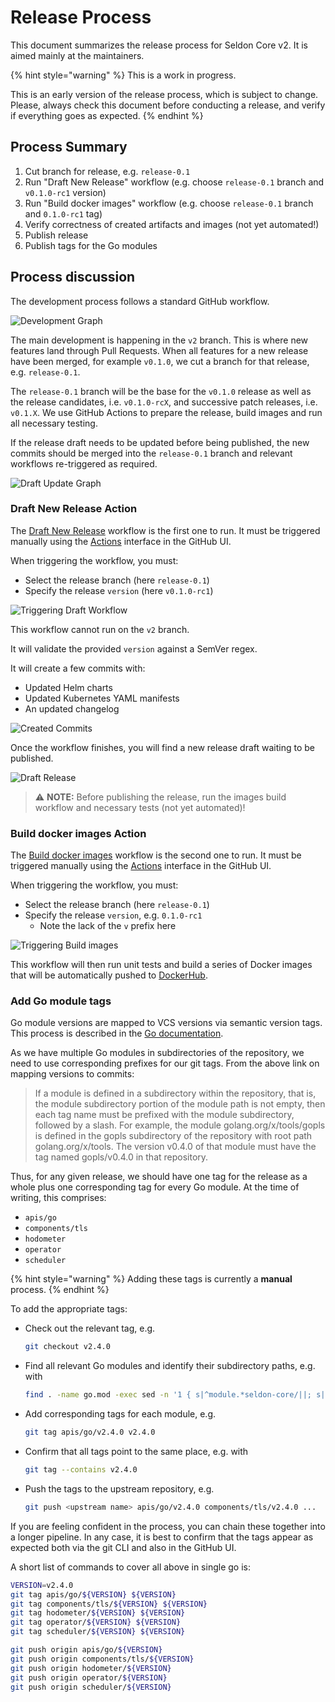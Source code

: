 # Release Process

This document summarizes the release process for Seldon Core v2.
It is aimed mainly at the maintainers.

{% hint style="warning" %}
This is a work in progress.

This is an early version of the release process, which is subject to change.
Please, always check this document before conducting a release, and verify if everything goes as expected.
{% endhint %}

## Process Summary

1. Cut branch for release, e.g. `release-0.1`
2. Run "Draft New Release" workflow (e.g. choose `release-0.1` branch and `v0.1.0-rc1` version)
3. Run "Build docker images" workflow (e.g. choose `release-0.1` branch and `0.1.0-rc1` tag)
4. Verify correctness of created artifacts and images (not yet automated!)
5. Publish release
6. Publish tags for the Go modules


## Process discussion

The development process follows a standard GitHub workflow.

![Development Graph](../images/release-1.png)

The main development is happening in the `v2` branch.
This is where new features land through Pull Requests.
When all features for a new release have been merged, for example `v0.1.0`, we cut a branch for that release, e.g. `release-0.1`.

The `release-0.1` branch will be the base for the `v0.1.0` release as well as the release candidates, i.e. `v0.1.0-rcX`, and successive patch releases, i.e. `v0.1.X`.
We use GitHub Actions to prepare the release, build images and run all necessary testing.

If the release draft needs to be updated before being published, the new commits should be merged into the `release-0.1` branch and relevant workflows re-triggered as required.

![Draft Update Graph](../images/release-2.png)


### Draft New Release Action

The [Draft New Release](https://github.com/SeldonIO/seldon-core/blob/v2.9.5/.github/workflows/draft-release.yml) workflow is the
first one to run. It must be triggered manually using the [Actions](https://github.com/SeldonIO/seldon-core/actions/workflows/draft-release.yml)
interface in the GitHub UI.

When triggering the workflow, you must:
- Select the release branch (here `release-0.1`)
- Specify the release `version` (here `v0.1.0-rc1`)

![Triggering Draft Workflow](../images/release-4.png)

This workflow cannot run on the `v2` branch.

It will validate the provided `version` against a SemVer regex.

It will create a few commits with:
- Updated Helm charts
- Updated Kubernetes YAML manifests
- An updated changelog

![Created Commits](../images/release-3.png)

Once the workflow finishes, you will find a new release draft waiting to be published.

![Draft Release](../images/release-5.png)

> :warning: **NOTE:** Before publishing the release, run the images build workflow and necessary tests (not yet automated)!


### Build docker images Action

The [Build docker images](https://github.com/SeldonIO/seldon-core/blob/v2.9.5/.github/workflows/images.yml) workflow is the
second one to run. It must be triggered manually using the [Actions](https://github.com/SeldonIO/seldon-core/actions/workflows/draft-release.yml)
interface in the GitHub UI.

When triggering the workflow, you must:
- Select the release branch (here `release-0.1`)
- Specify the release `version`, e.g. `0.1.0-rc1`
  - Note the lack of the `v` prefix here

![Triggering Build images](../images/release-6.png)

This workflow will then run unit tests and build a series of Docker images that will be automatically pushed to
[DockerHub](https://hub.docker.com/).


### Add Go module tags

Go module versions are mapped to VCS versions via semantic version tags.
This process is described in the [Go documentation](https://go.dev/ref/mod#vcs-version).

As we have multiple Go modules in subdirectories of the repository, we need to use corresponding prefixes for our git tags.
From the above link on mapping versions to commits:
> If a module is defined in a subdirectory within the repository, that is, the module subdirectory portion of the module
path is not empty, then each tag name must be prefixed with the module subdirectory, followed by a slash. For example,
the module golang.org/x/tools/gopls is defined in the gopls subdirectory of the repository with root path
golang.org/x/tools. The version v0.4.0 of that module must have the tag named gopls/v0.4.0 in that repository.

Thus, for any given release, we should have one tag for the release as a whole plus one corresponding tag for every Go module.
At the time of writing, this comprises:
* `apis/go`
* `components/tls`
* `hodometer`
* `operator`
* `scheduler`

{% hint style="warning" %}
Adding these tags is currently a **manual** process.
{% endhint %}

To add the appropriate tags:
* Check out the relevant tag, e.g.
  ```sh
  git checkout v2.4.0
  ```
* Find all relevant Go modules and identify their subdirectory paths, e.g. with
  ```sh
  find . -name go.mod -exec sed -n '1 { s|^module.*seldon-core/||; s|/v2$||; p }' {} \;
  ```
* Add corresponding tags for each module, e.g.
  ```sh
  git tag apis/go/v2.4.0 v2.4.0
  ```
* Confirm that all tags point to the same place, e.g. with
  ```sh
  git tag --contains v2.4.0
  ```
* Push the tags to the upstream repository, e.g.
  ```sh
  git push <upstream name> apis/go/v2.4.0 components/tls/v2.4.0 ...
  ```

If you are feeling confident in the process, you can chain these together into a longer pipeline.
In any case, it is best to confirm that the tags appear as expected both via the git CLI and also in the GitHub UI.


A short list of commands to cover all above in single go is:
```bash
VERSION=v2.4.0
git tag apis/go/${VERSION} ${VERSION}
git tag components/tls/${VERSION} ${VERSION}
git tag hodometer/${VERSION} ${VERSION}
git tag operator/${VERSION} ${VERSION}
git tag scheduler/${VERSION} ${VERSION}

git push origin apis/go/${VERSION}
git push origin components/tls/${VERSION}
git push origin hodometer/${VERSION}
git push origin operator/${VERSION}
git push origin scheduler/${VERSION}
```
